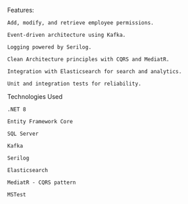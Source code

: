 Features:

	Add, modify, and retrieve employee permissions.

	Event-driven architecture using Kafka.

	Logging powered by Serilog.

	Clean Architecture principles with CQRS and MediatR.

	Integration with Elasticsearch for search and analytics.

	Unit and integration tests for reliability.

Technologies Used

	.NET 8 

	Entity Framework Core

	SQL Server 

	Kafka 

	Serilog

	Elasticsearch

	MediatR - CQRS pattern

	MSTest